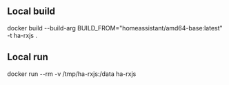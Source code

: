 ## Local build

docker build --build-arg BUILD_FROM="homeassistant/amd64-base:latest" -t ha-rxjs .

## Local run

docker run --rm -v /tmp/ha-rxjs:/data ha-rxjs
